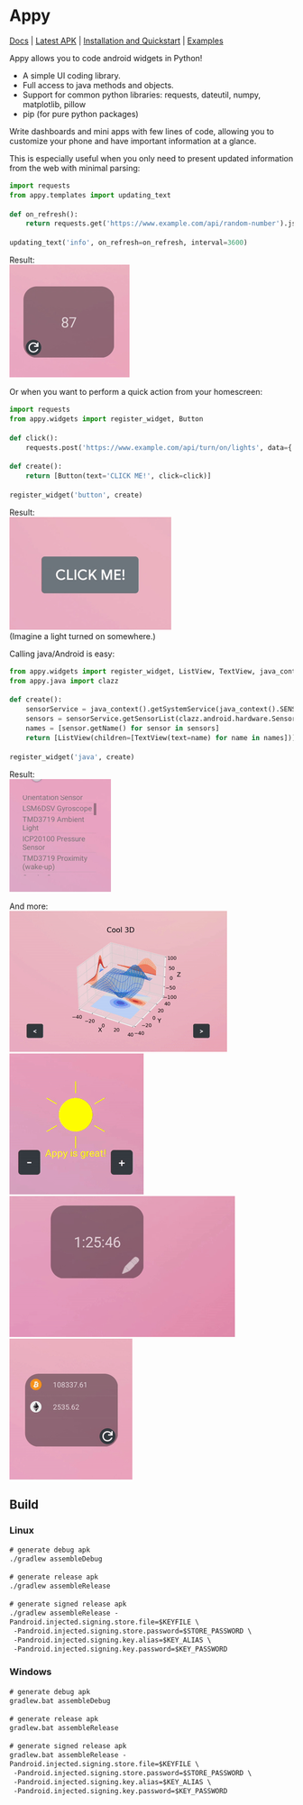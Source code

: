 # Appy  

[Docs](https://github.com/talshahaf/appy/wiki) | [Latest APK](https://github.com/talshahaf/appy/releases) | [Installation and Quickstart](https://github.com/talshahaf/appy/wiki#installation) | [Examples](https://github.com/talshahaf/appy/wiki/Examples)  

Appy allows you to code android widgets in Python!  

- A simple UI coding library.  
- Full access to java methods and objects.  
- Support for common python libraries: requests, dateutil, numpy, matplotlib, pillow  
- pip (for pure python packages)  

Write dashboards and mini apps with few lines of code, allowing you to customize your phone and have important information at a glance.  

This is especially useful when you only need to present updated information from the web with minimal parsing:  
```py
import requests
from appy.templates import updating_text

def on_refresh():
    return requests.get('https://www.example.com/api/random-number').json()['number']

updating_text('info', on_refresh=on_refresh, interval=3600)
```  

Result:  
![information widget preview](readme-res/random.gif)  

Or when you want to perform a quick action from your homescreen:  
```py
import requests
from appy.widgets import register_widget, Button

def click():
    requests.post('https://www.example.com/api/turn/on/lights', data={'color': 'red'})

def create():
    return [Button(text='CLICK ME!', click=click)]

register_widget('button', create)
```  

Result:  
![button widget preview](readme-res/btn.gif)  
(Imagine a light turned on somewhere.)  

Calling java/Android is easy:  
```py
from appy.widgets import register_widget, ListView, TextView, java_context
from appy.java import clazz

def create():
    sensorService = java_context().getSystemService(java_context().SENSOR_SERVICE)
    sensors = sensorService.getSensorList(clazz.android.hardware.Sensor().TYPE_ALL).toArray()
    names = [sensor.getName() for sensor in sensors]
    return [ListView(children=[TextView(text=name) for name in names])]

register_widget('java', create)
```  

Result:  
![java widget preview](readme-res/sensors.gif)  

And more:  
![plot widget preview](readme-res/plot.gif) ![pil widget preview](readme-res/pil.gif)
![countdown widget preview](readme-res/count.gif) ![crypto widget preview](readme-res/crypto.gif)  

## Build  
### Linux  
```
# generate debug apk
./gradlew assembleDebug

# generate release apk
./gradlew assembleRelease

# generate signed release apk
./gradlew assembleRelease -Pandroid.injected.signing.store.file=$KEYFILE \
 -Pandroid.injected.signing.store.password=$STORE_PASSWORD \
 -Pandroid.injected.signing.key.alias=$KEY_ALIAS \
 -Pandroid.injected.signing.key.password=$KEY_PASSWORD
```

### Windows  
```
# generate debug apk
gradlew.bat assembleDebug

# generate release apk
gradlew.bat assembleRelease

# generate signed release apk
gradlew.bat assembleRelease -Pandroid.injected.signing.store.file=$KEYFILE \
 -Pandroid.injected.signing.store.password=$STORE_PASSWORD \
 -Pandroid.injected.signing.key.alias=$KEY_ALIAS \
 -Pandroid.injected.signing.key.password=$KEY_PASSWORD
```
